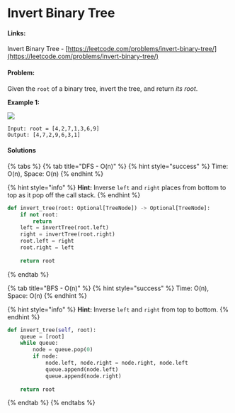 # Invert Binary Tree

#### Links:

Invert Binary Tree - [https://leetcode.com/problems/invert-binary-tree/](https://leetcode.com/problems/invert-binary-tree/)

#### Problem:

Given the `root` of a binary tree, invert the tree, and return _its root_.

**Example 1:**

![](https://assets.leetcode.com/uploads/2021/03/14/invert1-tree.jpg)

```
Input: root = [4,2,7,1,3,6,9]
Output: [4,7,2,9,6,3,1]
```

#### Solutions

{% tabs %}
{% tab title="DFS - O(n)" %}
{% hint style="success" %}
Time: O(n), Space: O(n)
{% endhint %}

{% hint style="info" %}
**Hint:** Inverse `left` and `right` places from bottom to top as it pop off the call stack.
{% endhint %}

```python
def invert_tree(root: Optional[TreeNode]) -> Optional[TreeNode]:
    if not root:
        return
    left = invertTree(root.left)
    right = invertTree(root.right)
    root.left = right
    root.right = left
    
    return root
```
{% endtab %}

{% tab title="BFS - O(n)" %}
{% hint style="success" %}
Time: O(n), Space: O(n)
{% endhint %}

{% hint style="info" %}
**Hint:** Inverse `left` and `right` from top to bottom.
{% endhint %}

```python
def invert_tree(self, root):
    queue = [root]
    while queue:
        node = queue.pop(0)
        if node:
            node.left, node.right = node.right, node.left
            queue.append(node.left)
            queue.append(node.right)
    
    return root
```
{% endtab %}
{% endtabs %}
